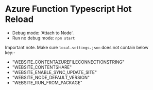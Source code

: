 # **Azure Function Typescript Hot Reload**

- Debug mode: 'Attach to Node'.
- Run no debug mode: `npm start`

Important note. Make sure `local.settings.json` does not contain below key:-
- "WEBSITE_CONTENTAZUREFILECONNECTIONSTRING"
- "WEBSITE_CONTENTSHARE"
- "WEBSITE_ENABLE_SYNC_UPDATE_SITE"
- "WEBSITE_NODE_DEFAULT_VERSION"
- "WEBSITE_RUN_FROM_PACKAGE"